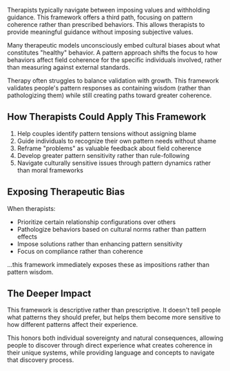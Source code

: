 
Therapists typically navigate between imposing values and withholding guidance. This framework offers a third path, focusing on pattern coherence rather than prescribed behaviors. This allows therapists to provide meaningful guidance without imposing subjective values.

Many therapeutic models unconsciously embed cultural biases about what constitutes "healthy" behavior. A pattern approach shifts the focus to how behaviors affect field coherence for the specific individuals involved, rather than measuring against external standards.

Therapy often struggles to balance validation with growth. This framework validates people's pattern responses as containing wisdom (rather than pathologizing them) while still creating paths toward greater coherence.

## How Therapists Could Apply This Framework

1. Help couples identify pattern tensions without assigning blame
2. Guide individuals to recognize their own pattern needs without shame
3. Reframe "problems" as valuable feedback about field coherence
4. Develop greater pattern sensitivity rather than rule-following
5. Navigate culturally sensitive issues through pattern dynamics rather than moral frameworks

## Exposing Therapeutic Bias

When therapists:

- Prioritize certain relationship configurations over others
- Pathologize behaviors based on cultural norms rather than pattern effects
- Impose solutions rather than enhancing pattern sensitivity
- Focus on compliance rather than coherence

...this framework immediately exposes these as impositions rather than pattern wisdom. 

## The Deeper Impact

This framework is descriptive rather than prescriptive. It doesn't tell people what patterns they should prefer, but helps them become more sensitive to how different patterns affect their experience.

This honors both individual sovereignty and natural consequences, allowing people to discover through direct experience what creates coherence in their unique systems, while providing language and concepts to navigate that discovery process.

